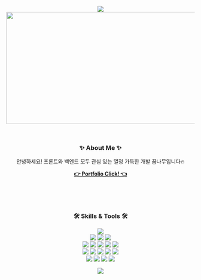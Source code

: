 <p align="center">
  <img src="https://capsule-render.vercel.app/api?type=slice&color=c0f4f9&height=150&text=Hello%20World&desc=Welcome%20to%20my%20GitHub&descAlignY=80&descSize=20" />
  <img src="https://media.giphy.com/media/dWesBcTLavkZuG35MI/giphy.gif" width="600" height="300"/>
</p>

</br>
<h3 align="center"> ✨ About Me ✨ </h3>
<p align="center">
  안녕하세요! 프론트와 백엔드 모두 관심 있는 열정 가득한 개발 꿈나무입니다🔥
</p> 
<p align="center">
  <a href="https://mmmzm.github.io" style="text-decoration: underline; font-weight: bold;">👉 Portfolio Click! 👈</a>
</p>





</br>
</br>
</br>
<h3 align="center"> 🛠 Skills & Tools 🛠 </h3>
<div align="center">
  <img src="https://img.shields.io/badge/java-007396?style=for-the-badge&logo=java&logoColor=white"> 
<br>
  <img src="https://img.shields.io/badge/html-E34F26?style=for-the-badge&logo=html5&logoColor=white">
  <img src="https://img.shields.io/badge/css-1572B6?style=for-the-badge&logo=css3&logoColor=white">
  <img src="https://img.shields.io/badge/javascript-F7DF1E?style=for-the-badge&logo=javascript&logoColor=black">
<br>
  <img src="https://img.shields.io/badge/python-3776AB?style=for-the-badge&logo=python&logoColor=white">
  <img src="https://img.shields.io/badge/spring-6DB33F?style=for-the-badge&logo=spring&logoColor=white"> 
  <img src="https://img.shields.io/badge/oracle-F80000?style=for-the-badge&logo=oracle&logoColor=white"> 
  <img src="https://img.shields.io/badge/jquery-0769AD?style=for-the-badge&logo=jquery&logoColor=white">
  <img src="https://img.shields.io/badge/bootstrap-7952B3?style=for-the-badge&logo=bootstrap&logoColor=white">
<br>
  <img src="https://img.shields.io/badge/mybatis-003F2E?style=for-the-badge&logo=mybatis&logoColor=white">
  <img src="https://img.shields.io/badge/eclipse-2C2255?style=for-the-badge&logo=eclipse&logoColor=white">
  <img src="https://img.shields.io/badge/tomcat-F8DC75?style=for-the-badge&logo=apache-tomcat&logoColor=black">
  <img src="https://img.shields.io/badge/visualstudio-5C2D91?style=for-the-badge&logo=visual-studio&logoColor=white">
  <img src="https://img.shields.io/badge/intellij%20idea-000000?style=for-the-badge&logo=intellij-idea&logoColor=white">
  <br>
  <img src="https://img.shields.io/badge/github-181717?style=for-the-badge&logo=github&logoColor=white">
  <img src="https://img.shields.io/badge/figma-F24E1E?style=for-the-badge&logo=figma&logoColor=white">
  <img src="https://img.shields.io/badge/photoshop-31A8FF?style=for-the-badge&logo=adobe-photoshop&logoColor=white">
  <img src="https://img.shields.io/badge/git-F05032?style=for-the-badge&logo=git&logoColor=white">
</div>

<p align="center">
  <img src="https://capsule-render.vercel.app/api?type=slice&height=200&color=c0f4f9&section=footer&reversal=false" />
</p>
